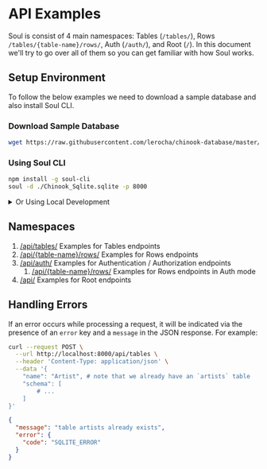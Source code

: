 # API Examples

Soul is consist of 4 main namespaces: Tables (`/tables/`), Rows `/tables/{table-name}/rows/`, Auth (`/auth/`), and Root (`/`). In this document we'll try to go over all of them so you can get familiar with how Soul works.

## Setup Environment

To follow the below examples we need to download a sample database and also install Soul CLI.

### Download Sample Database

```bash
wget https://raw.githubusercontent.com/lerocha/chinook-database/master/ChinookDatabase/DataSources/Chinook_Sqlite.sqlite # Download sample sqlite database
```

### Using Soul CLI

```bash
npm install -g soul-cli
soul -d ./Chinook_Sqlite.sqlite -p 8000
```

<details>
  <summary>Or Using Local Development</summary>

```bash
git clone https://github.com/thevahidal/soul # Clone project
npm install # Install dependencies
npm link # might need `sudo`
soul -d ./Chinook_Sqlite.sqlite -p 8000
```

</details>

## Namespaces

1. [/api/tables/](api/tables-examples.md) Examples for Tables endpoints
2. [/api/{table-name}/rows/](api/rows-examples.md) Examples for Rows endpoints
3. [/api/auth/](api/auth-examples.md) Examples for Authentication / Authorization endpoints
   1. [/api/{table-name}/rows/](api/rows-auth-examples.md) Examples for Rows endpoints in Auth mode
4. [/api/](api/root-examples.md) Examples for Root endpoints

## Handling Errors

If an error occurs while processing a request, it will be indicated via the presence of an `error` key and a `message` in the JSON response. For example:

```bash
curl --request POST \
  --url http://localhost:8000/api/tables \
  --header 'Content-Type: application/json' \
  --data '{
	"name": "Artist", # note that we already have an `artists` table
	"schema": [
		# ...
	]
}'
```

```json
{
  "message": "table artists already exists",
  "error": {
    "code": "SQLITE_ERROR"
  }
}
```
